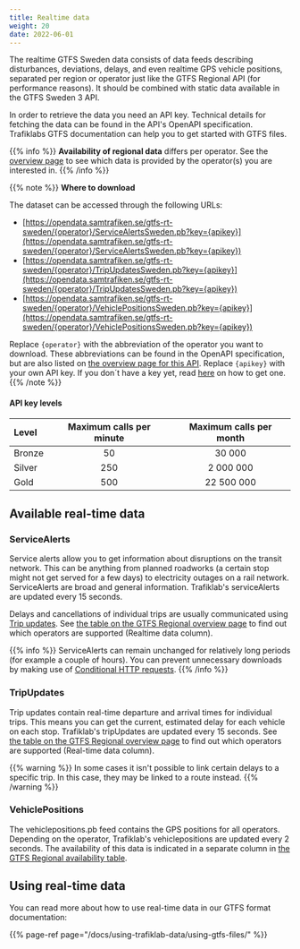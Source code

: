 ```yaml
---
title: Realtime data
weight: 20
date: 2022-06-01
---
```


The realtime GTFS Sweden data consists of data feeds describing disturbances, deviations, delays, and even realtime 
GPS vehicle positions, separated per region or operator just like the GTFS Regional API (for performance reasons). 
It should be combined with static data available in the GTFS Sweden 3 API.

In order to retrieve the data you need an API key. Technical details for fetching the data can be found in the
API's OpenAPI specification. Trafiklabs GTFS documentation can help you to get started with GTFS files.

{{% info %}}
**Availability of regional data** differs per operator. See the [overview page](_index.md) to see which data is provided
by the operator(s) you are interested in.
{{% /info %}}

{{% note %}}
**Where to download**

The dataset can be accessed through the following URLs:
- [https://opendata.samtrafiken.se/gtfs-rt-sweden/{operator}/ServiceAlertsSweden.pb?key={apikey}](https://opendata.samtrafiken.se/gtfs-rt-sweden/{operator}/ServiceAlertsSweden.pb?key={apikey})
- [https://opendata.samtrafiken.se/gtfs-rt-sweden/{operator}/TripUpdatesSweden.pb?key={apikey}](https://opendata.samtrafiken.se/gtfs-rt-sweden/{operator}/TripUpdatesSweden.pb?key={apikey})
- [https://opendata.samtrafiken.se/gtfs-rt-sweden/{operator}/VehiclePositionsSweden.pb?key={apikey}](https://opendata.samtrafiken.se/gtfs-rt-sweden/{operator}/VehiclePositionsSweden.pb?key={apikey})

Replace `{operator}` with the abbreviation of the operator you want to download. These abbreviations can be found in the
OpenAPI specification, but are also listed on [the overview page for this API](_index.md). Replace `{apikey}` with your own API key.
If you don´t have a key yet, read [here](/docs/using-trafiklab/getting-api-keys) on how to get one.
{{% /note %}}

#### API key levels

| Level  | Maximum calls per minute | Maximum calls per month |
|:-------|:------------------------:|:-----------------------:|
| Bronze |            50            |         30 000          |
| Silver |           250            |        2 000 000        |
| Gold   |           500            |       22 500 000        |

## Available real-time data

### ServiceAlerts

Service alerts allow you to get information about disruptions on the transit network. This can be anything from planned
roadworks (a certain stop might not get served for a few days) to electricity outages on a rail network. ServiceAlerts
are broad and general information. Trafiklab's serviceAlerts are updated every 15 seconds.

Delays and cancellations of individual trips are usually communicated
using [Trip updates](#tripupdates).
See [the table on the GTFS Regional overview page](./_index.md#which-operators-are-covered-by-this-dataset) to find out which
operators are supported (Realtime data column).

{{% info %}} ServiceAlerts can remain unchanged for relatively long periods (for example a couple of
hours). You can prevent unnecessary downloads by making use
of [Conditional HTTP requests](/docs/using-trafiklab-data/best-practices/conditional-get-requests.md). 
{{% /info %}}

### TripUpdates

Trip updates contain real-time departure and arrival times for individual trips. This means you can get the current,
estimated delay for each vehicle on each stop. Trafiklab's tripUpdates are updated every 15 seconds.
See [the table on the GTFS Regional overview page](./_index.md#which-operators-are-covered-by-this-dataset) to find out which
operators are supported (Real-time data column). 

{{% warning %}} In some cases it isn't possible to link certain delays to a specific trip. In this case, they
may be linked to a route instead. {{% /warning %}}

### VehiclePositions

The vehiclepositions.pb feed contains the GPS positions for all operators. Depending on the operator, Trafiklab's 
vehiclepositions are updated every 2 seconds. The availability of this data is indicated in a separate column
in [the GTFS Regional availability table](./_index.md#which-operators-are-covered-by-this-dataset).

## Using real-time data

You can read more about how to use real-time data in our GTFS format documentation:

{{% page-ref page="/docs/using-trafiklab-data/using-gtfs-files/" %}}
